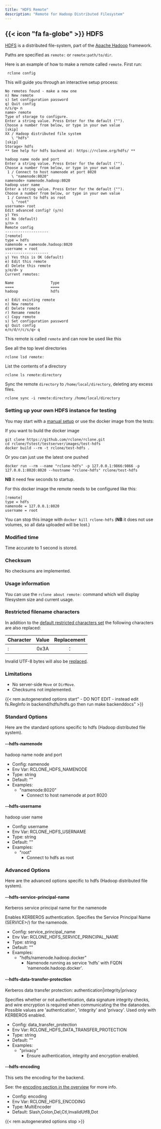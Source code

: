 ```yaml
---
title: "HDFS Remote"
description: "Remote for Hadoop Distributed Filesystem"
---
```


{{< icon "fa fa-globe" >}} HDFS
-------------------------------------------------

[HDFS](https://hadoop.apache.org/docs/stable/hadoop-project-dist/hadoop-hdfs/HdfsDesign.html) is a
distributed file-system, part of the [Apache Hadoop](https://hadoop.apache.org/) framework.

Paths are specified as `remote:` or `remote:path/to/dir`.

Here is an example of how to make a remote called `remote`. First run:

     rclone config

This will guide you through an interactive setup process:

```
No remotes found - make a new one
n) New remote
s) Set configuration password
q) Quit config
n/s/q> n
name> remote
Type of storage to configure.
Enter a string value. Press Enter for the default ("").
Choose a number from below, or type in your own value
[skip]
XX / Hadoop distributed file system
   \ "hdfs"
[skip]
Storage> hdfs
** See help for hdfs backend at: https://rclone.org/hdfs/ **

hadoop name node and port
Enter a string value. Press Enter for the default ("").
Choose a number from below, or type in your own value
 1 / Connect to host namenode at port 8020
   \ "namenode:8020"
namenode> namenode.hadoop:8020
hadoop user name
Enter a string value. Press Enter for the default ("").
Choose a number from below, or type in your own value
 1 / Connect to hdfs as root
   \ "root"
username> root
Edit advanced config? (y/n)
y) Yes
n) No (default)
y/n> n
Remote config
--------------------
[remote]
type = hdfs
namenode = namenode.hadoop:8020
username = root
--------------------
y) Yes this is OK (default)
e) Edit this remote
d) Delete this remote
y/e/d> y
Current remotes:

Name                 Type
====                 ====
hadoop               hdfs

e) Edit existing remote
n) New remote
d) Delete remote
r) Rename remote
c) Copy remote
s) Set configuration password
q) Quit config
e/n/d/r/c/s/q> q
```

This remote is called `remote` and can now be used like this

See all the top level directories

    rclone lsd remote:

List the contents of a directory

    rclone ls remote:directory

Sync the remote `directory` to `/home/local/directory`, deleting any excess files.

    rclone sync -i remote:directory /home/local/directory

### Setting up your own HDFS instance for testing

You may start with a [manual setup](https://hadoop.apache.org/docs/stable/hadoop-project-dist/hadoop-common/SingleCluster.html)
or use the docker image from the tests:

If you want to build the docker image

```
git clone https://github.com/rclone/rclone.git
cd rclone/fstest/testserver/images/test-hdfs
docker build --rm -t rclone/test-hdfs .
```

Or you can just use the latest one pushed

```
docker run --rm --name "rclone-hdfs" -p 127.0.0.1:9866:9866 -p 127.0.0.1:8020:8020 --hostname "rclone-hdfs" rclone/test-hdfs
```

**NB** it need few seconds to startup.

For this docker image the remote needs to be configured like this:

```
[remote]
type = hdfs
namenode = 127.0.0.1:8020
username = root
```

You can stop this image with `docker kill rclone-hdfs` (**NB** it does not use volumes, so all data
uploaded will be lost.)

### Modified time

Time accurate to 1 second is stored.

### Checksum

No checksums are implemented.

### Usage information

You can use the `rclone about remote:` command which will display filesystem size and current usage.

### Restricted filename characters

In addition to the [default restricted characters set](/overview/#restricted-characters)
the following characters are also replaced:

| Character | Value | Replacement |
| --------- |:-----:|:-----------:|
| :         | 0x3A  | ：           |

Invalid UTF-8 bytes will also be [replaced](/overview/#invalid-utf8).

### Limitations

- No server-side `Move` or `DirMove`.
- Checksums not implemented.

{{< rem autogenerated options start" - DO NOT EDIT - instead edit fs.RegInfo in backend/hdfs/hdfs.go then run make backenddocs" >}}
### Standard Options

Here are the standard options specific to hdfs (Hadoop distributed file system).

#### --hdfs-namenode

hadoop name node and port

- Config:      namenode
- Env Var:     RCLONE_HDFS_NAMENODE
- Type:        string
- Default:     ""
- Examples:
    - "namenode:8020"
        - Connect to host namenode at port 8020

#### --hdfs-username

hadoop user name

- Config:      username
- Env Var:     RCLONE_HDFS_USERNAME
- Type:        string
- Default:     ""
- Examples:
    - "root"
        - Connect to hdfs as root

### Advanced Options

Here are the advanced options specific to hdfs (Hadoop distributed file system).

#### --hdfs-service-principal-name

Kerberos service principal name for the namenode

Enables KERBEROS authentication. Specifies the Service Principal Name
(SERVICE>/<FQDN>) for the namenode.

- Config:      service_principal_name
- Env Var:     RCLONE_HDFS_SERVICE_PRINCIPAL_NAME
- Type:        string
- Default:     ""
- Examples:
    - "hdfs/namenode.hadoop.docker"
        - Namenode running as service 'hdfs' with FQDN 'namenode.hadoop.docker'.

#### --hdfs-data-transfer-protection

Kerberos data transfer protection: authentication|integrity|privacy

Specifies whether or not authentication, data signature integrity
checks, and wire encryption is required when communicating the the
datanodes. Possible values are 'authentication', 'integrity' and
'privacy'. Used only with KERBEROS enabled.

- Config:      data_transfer_protection
- Env Var:     RCLONE_HDFS_DATA_TRANSFER_PROTECTION
- Type:        string
- Default:     ""
- Examples:
    - "privacy"
        - Ensure authentication, integrity and encryption enabled.

#### --hdfs-encoding

This sets the encoding for the backend.

See: the [encoding section in the overview](/overview/#encoding) for more info.

- Config:      encoding
- Env Var:     RCLONE_HDFS_ENCODING
- Type:        MultiEncoder
- Default:     Slash,Colon,Del,Ctl,InvalidUtf8,Dot

{{< rem autogenerated options stop >}}
